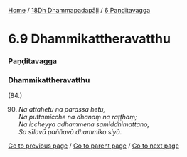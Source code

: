 
[Home](/) / [18Dh Dhammapadapāḷi](/tipitaka/18Dh.md) / [6 Paṇḍitavagga](/tipitaka/18Dh/6.md)

# 6.9 Dhammikattheravatthu

### Paṇḍitavagga

### Dhammikattheravatthu

(84.)

90. _Na attahetu na parassa hetu,_  
_Na puttamicche na dhanaṃ na raṭṭhaṃ;_  
_Na iccheyya adhammena samiddhimattano,_  
_Sa sīlavā paññavā dhammiko siyā._  


[Go to previous page](/tipitaka/18Dh/6/6.8.md) / [Go to parent page](/tipitaka/18Dh/6.md) / [Go to next page](/tipitaka/18Dh/6/6.10.md)


